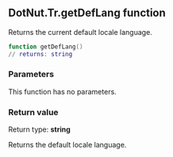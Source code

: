## DotNut.Tr.getDefLang function

Returns the current default locale language.


```lua
function getDefLang()
// returns: string
```


### Parameters

This function has no parameters.

### Return value

Return type: **string**

Returns the default locale language.

